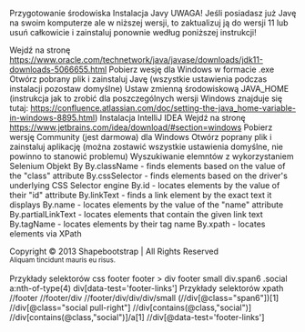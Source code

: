 Przygotowanie środowiska
Instalacja Javy
UWAGA! Jeśli posiadasz już Javę na swoim komputerze ale w niższej wersji, to zaktualizuj ją do wersji 11 lub usuń całkowicie i zainstaluj ponownie według poniższej instrukcji!

Wejdź na stronę https://www.oracle.com/technetwork/java/javase/downloads/jdk11-downloads-5066655.html
Pobierz wesję dla Windows w formacie .exe
Otwórz pobrany plik i zainstaluj Javę (wszystkie ustawienia podczas instalacji pozostaw domyślne)
Ustaw zmienną środowiskową JAVA_HOME (instrukcja jak to zrobić dla poszczególnych wersji Windows znajduje się tutaj: https://confluence.atlassian.com/doc/setting-the-java_home-variable-in-windows-8895.html)
Instalacja IntelliJ IDEA
Wejdź na stronę https://www.jetbrains.com/idea/download/#section=windows
Pobierz wersję Community (jest darmowa) dla Windows
Otwórz poprany plik i zainstaluj aplikację (można zostawić wszystkie ustawienia domyślne, nie powinno to stanowić problemu)
Wyszukiwanie elemntów z wykorzystaniem Selenium
Objekt By
By.className - finds elements based on the value of the "class" attribute
By.cssSelector - finds elements based on the driver's underlying CSS Selector engine
By.id - locates elements by the value of their "id" attribute
By.linkText - finds a link element by the exact text it displays
By.name - locates elements by the value of the "name" attribute
By.partialLinkText - locates elements that contain the given link text
By.tagName - locates elements by their tag name
By.xpath - locates elements via XPath
<footer>
	<div class="container">
		<div class="row">
			<div class="span6">Copyright © 2013 Shapebootstrap | All Rights Reserved </br>
				<small>Aliquam tincidunt mauris eu risus.</small>
			<div>
		</div>
		<div class="span6">
			<div class="social pull-right" data-test="footer-links">
				<a href="#"><img src="img/social/googleplus.png" alt=""></a>
				<a href="#"><img src="img/social/dribbble.png" alt=""></a>
				<a href="#"><img src="img/social/twitter.png" alt=""></a>
				<a href="#"><img src="img/social/dribbble.png" alt=""></a>
				<a href="#"><img src="img/social/rss.png" alt=""></a>
			</div>
		</div>
	</div>
</footer>
Przykłady selektorów css
footer
footer > div
footer small
div.span6
.social a:nth-of-type(4)
div[data-test='footer-links']
Przykłady selektorów xpath
//footer
//footer/div
//footer/div/div/div/small
(//div[@class="span6"])[1]
//div[@class="social pull-right"]
//div[contains(@class,"social")]
//div[contains(@class,"social")]/a[1]
//div[@data-test='footer-links']
